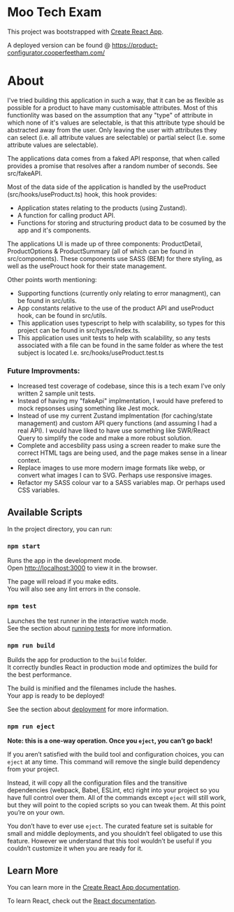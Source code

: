 # Moo Tech Exam

This project was bootstrapped with [Create React App](https://github.com/facebook/create-react-app).

A deployed version can be found @ https://product-configurator.cooperfeetham.com/

# About

I've tried building this application in such a way, that it can be as flexible as possible for a product to have many customisable attributes.
Most of this functionlity was based on the assumption that any "type" of attribute in which none of it's values are selectable, is that this
attribute type should be abstracted away from the user. Only leaving the user with attributes they can select (i.e. all attribute values
are selectable) or partial select (I.e. some attribute values are selectable).

The applications data comes from a faked API response, that when called provides a promise that resolves after a random number of seconds. See src/fakeAPI.

Most of the data side of the application is handled by the useProduct (src/hooks/useProduct.ts) hook, this hook provides:

- Application states relating to the products (using Zustand).
- A function for calling product API.
- Functions for storing and structuring product data to be cosumed by the app and it's components.

The applications UI is made up of three components: ProductDetail, ProductOptions & ProductSummary (all of which can be found in src/components). These components use SASS (BEM) for there styling, as well as the useProuct hook for their state management.

Other points worth mentioning:

- Supporting functions (currently only relating to error managment), can be found in src/utils.
- App constants relative to the use of the product API and useProduct hook, can be found in src/utils.
- This application uses typescript to help with scalability, so types for this project can be found in src/types/index.ts.
- This application uses unit tests to help with scalability, so any tests associated with a file can be found in the same folder as where the test subject is located I.e. src/hooks/useProduct.test.ts

### Future Improvments:

- Increased test coverage of codebase, since this is a tech exam I've only written 2 sample unit tests.
- Instead of having my "fakeApi" implmentation, I would have prefered to mock repsonses using something like Jest mock.
- Instead of use my current Zustand implmentation (for caching/state management) and custom API query functions (and assuming I had a real API). I would have liked to have use something like SWR/React Query to simplify the code and make a more robust solution.
- Complete and accesbility pass using a screen reader to make sure the correct HTML tags are being used, and the page makes sense in a linear context.
- Replace images to use more modern image formats like webp, or convert what images I can to SVG. Perhaps use responsive images.
- Refactor my SASS colour var to a SASS variables map. Or perhaps used CSS variables.

## Available Scripts

In the project directory, you can run:

### `npm start`

Runs the app in the development mode.\
Open [http://localhost:3000](http://localhost:3000) to view it in the browser.

The page will reload if you make edits.\
You will also see any lint errors in the console.

### `npm test`

Launches the test runner in the interactive watch mode.\
See the section about [running tests](https://facebook.github.io/create-react-app/docs/running-tests) for more information.

### `npm run build`

Builds the app for production to the `build` folder.\
It correctly bundles React in production mode and optimizes the build for the best performance.

The build is minified and the filenames include the hashes.\
Your app is ready to be deployed!

See the section about [deployment](https://facebook.github.io/create-react-app/docs/deployment) for more information.

### `npm run eject`

**Note: this is a one-way operation. Once you `eject`, you can’t go back!**

If you aren’t satisfied with the build tool and configuration choices, you can `eject` at any time. This command will remove the single build dependency from your project.

Instead, it will copy all the configuration files and the transitive dependencies (webpack, Babel, ESLint, etc) right into your project so you have full control over them. All of the commands except `eject` will still work, but they will point to the copied scripts so you can tweak them. At this point you’re on your own.

You don’t have to ever use `eject`. The curated feature set is suitable for small and middle deployments, and you shouldn’t feel obligated to use this feature. However we understand that this tool wouldn’t be useful if you couldn’t customize it when you are ready for it.

## Learn More

You can learn more in the [Create React App documentation](https://facebook.github.io/create-react-app/docs/getting-started).

To learn React, check out the [React documentation](https://reactjs.org/).

